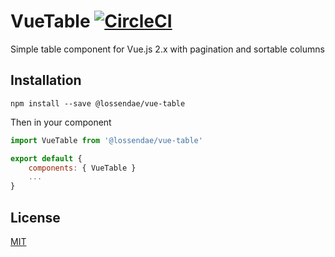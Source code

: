 # VueTable [![CircleCI](https://circleci.com/gh/lossendae/vue-table.svg?style=shield&circle-token=2aa1824b780715141aeaed61168e185a1c1ceb67)](https://circleci.com/gh/lossendae/vue-table)

Simple table component for Vue.js 2.x with pagination and sortable columns

## Installation

```
npm install --save @lossendae/vue-table
```

Then in your component

```js 
import VueTable from '@lossendae/vue-table'

export default {
    components: { VueTable }
    ...
}
```

## License

[MIT](https://github.com/lossendae/vue-table/blob/master/LICENSE)
